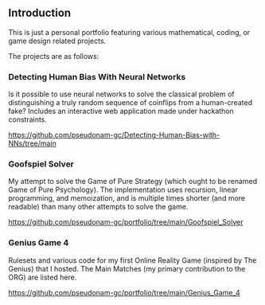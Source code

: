 ## Introduction

This is just a personal portfolio featuring various mathematical, coding, or game design related projects. 

The projects are as follows:

### Detecting Human Bias With Neural Networks

Is it possible to use neural networks to solve the classical problem of distinguishing a truly random sequence of coinflips from a human-created fake? Includes an interactive web application made under hackathon constraints.

https://github.com/pseudonam-gc/Detecting-Human-Bias-with-NNs/tree/main

### Goofspiel Solver

My attempt to solve the Game of Pure Strategy (which ought to be renamed Game of Pure Psychology). The implementation uses recursion, linear programming, and memoization, and is multiple times shorter (and more readable) than many other attempts to solve the game.

https://github.com/pseudonam-gc/portfolio/tree/main/Goofspiel_Solver

### Genius Game 4

Rulesets and various code for my first Online Reality Game (inspired by The Genius) that I hosted. The Main Matches (my primary contribution to the ORG) are listed here.

https://github.com/pseudonam-gc/portfolio/tree/main/Genius_Game_4
